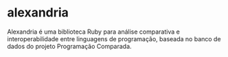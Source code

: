# alexandria
Alexandria é uma biblioteca Ruby para análise comparativa e interoperabilidade entre linguagens de programação, baseada no banco de dados do projeto Programação Comparada.
